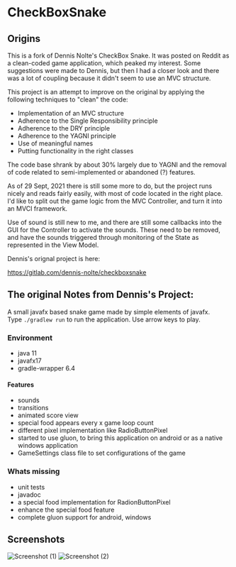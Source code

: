 # CheckBoxSnake

## Origins

This is a fork of Dennis Nolte's CheckBox Snake.  It was posted on Reddit as a clean-coded
game application, which peaked my interest.  Some suggestions were made to Dennis, but 
then I had a closer look and there was a lot of coupling because it didn't seem to use
an MVC structure.

This project is an attempt to improve on the original by applying the following
techniques to "clean" the code:

- Implementation of an MVC structure
- Adherence to the Single Responsibility principle
- Adherence to the DRY principle
- Adherence to the YAGNI principle
- Use of meaningful names
- Putting functionality in the right classes

The code base shrank by about 30% largely due to YAGNI and the removal of code related
to semi-implemented or abandoned (?) features.  

As of 29 Sept, 2021 there is still some more to do, but the project runs nicely and 
reads fairly easily, with most of code located in the right place.  I'd like to split
out the game logic from the MVC Controller, and turn it into an MVCI framework.

Use of sound is still new to me, and there are still some callbacks into the GUI 
for the Controller to activate the sounds.  These need to be removed, and have the 
sounds triggered through monitoring of the State as represented in the View Model.

Dennis's orignal project is here:

https://gitlab.com/dennis-nolte/checkboxsnake

## The original Notes from Dennis's Project:

A small javafx based snake game made by simple elements of javafx.\
Type ``./gradlew run`` to run the application. Use arrow keys to play.

### Environment
- java 11
- javafx17
- gradle-wrapper 6.4

#### Features

- sounds
- transitions
- animated score view
- special food appears every x game loop count
- different pixel implementation like RadioButtonPixel
- started to use gluon, to bring this application on android or as a native windows application
- GameSettings class file to set configurations of the game

### Whats missing

- unit tests
- javadoc
- a special food implementation for RadionButtonPixel
- enhance the special food feature
- complete gluon support for android, windows

## Screenshots
![Screenshot (1)](https://i.ibb.co/7pnfbxy/checkboxsnake1.png)
![Screenshot (2)](https://i.ibb.co/P5x7WwQ/checkboxsnake2.png)
